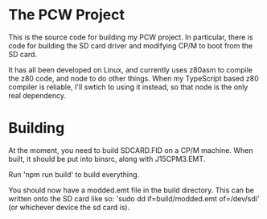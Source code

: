The PCW Project
===============

This is the source code for building my PCW project. In particular,
there is code for building the SD card driver and modifying CP/M to
boot from the SD card.

It has all been developed on Linux, and currently uses z80asm to
compile the z80 code, and node to do other things. When my
TypeScript based z80 compiler is reliable, I'll swtich to using
it instead, so that node is the only real dependency.

Building
========

At the moment, you need to build SDCARD.FID on a CP/M machine. When built,
it should be put into binsrc, along with J15CPM3.EMT.

Run 'npm run build' to build everything.

You should now have a modded.emt file in the build directory. This can
be written onto the SD card like so: 'sudo dd if=build/modded.emt of=/dev/sdi' 
(or whichever device the sd card is).

